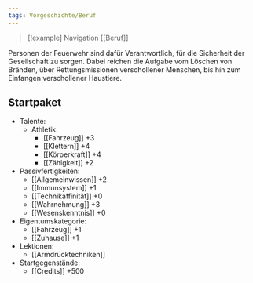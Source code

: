```yaml
---
tags: Vorgeschichte/Beruf
---
```

> [!example] Navigation 
>  [[Beruf]]

Personen der Feuerwehr sind dafür Verantwortlich, für die Sicherheit der Gesellschaft zu sorgen. Dabei reichen die Aufgabe vom Löschen von Bränden, über Rettungsmissionen verschollener Menschen, bis hin zum Einfangen verschollener Haustiere.


## Startpaket
- Talente:
	- Athletik: 
		- [[Fahrzeug]] +3
		- [[Klettern]] +4
		- [[Körperkraft]] +4
		- [[Zähigkeit]] +2
- Passivfertigkeiten:
	- [[Allgemeinwissen]] +2
	- [[Immunsystem]] +1
	- [[Technikaffinität]] +0
	- [[Wahrnehmung]] +3
	- [[Wesenskenntnis]] +0
- Eigentumskategorie:
	- [[Fahrzeug]] +1
	- [[Zuhause]] +1
- Lektionen:
	- [[Armdrücktechniken]] 
- Startgegenstände: 
	- [[Credits]] +500